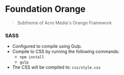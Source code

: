 <!-- @file Project Page -->
# Foundation Orange

> Subtheme of Acro Media's Orange Framework

### SASS
- Configured to compile using Gulp.
- Compile to CSS by running the following commands:
  - `npm install`
  - `gulp`
- The CSS will be compiled to: `css/style.css`